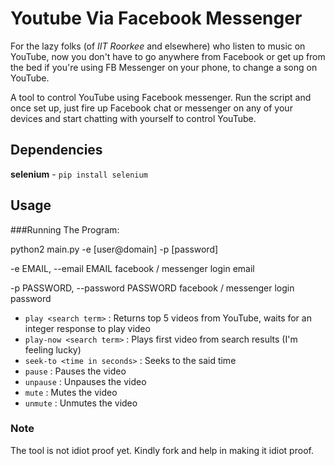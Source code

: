 # Youtube Via Facebook Messenger  

For the lazy folks (of _IIT Roorkee_ and elsewhere) who listen to music on YouTube, now you don't have to go anywhere from Facebook or get up from the bed if you're using FB Messenger on your phone, to change a song on YouTube.  

A tool to control YouTube using Facebook messenger. Run the script and once set up, just fire up Facebook chat or messenger on any of your devices and start chatting with yourself to control YouTube.  
  
## Dependencies  
**selenium** - `pip install selenium`  

## Usage  

###Running The Program:

python2 main.py -e [user@domain] -p [password]

-e EMAIL, --email EMAIL facebook / messenger login email

-p PASSWORD, --password PASSWORD facebook / messenger login password
                        

* `play <search term>` : Returns top 5 videos from YouTube, waits for an integer response to play video
*	`play-now <search term>` : Plays first video from search results (I'm feeling lucky)
*	`seek-to <time in seconds>` : Seeks to the said time
*	`pause` : Pauses the video
*	`unpause` : Unpauses the video
*	`mute` : Mutes the video
*	`unmute` : Unmutes the video  

### Note
The tool is not idiot proof yet. Kindly fork and help in making it idiot proof.
